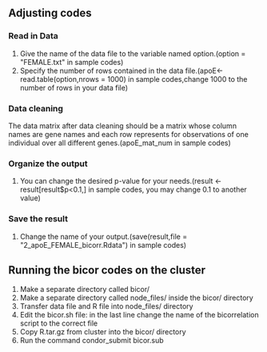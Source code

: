 ## Adjusting codes
### Read  in Data
1. Give the name of the data file to the variable named option.(option = "FEMALE.txt" in sample codes)
2. Specify the number of rows contained in the data file.(apoE<-read.table(option,nrows = 1000) in sample codes,change 1000 to the number of rows in your data file)
### Data cleaning
The data matrix after data cleaning should be a matrix whose column names are gene names and each row represents for observations of one individual over all different genes.(apoE_mat_num in sample codes)
### Organize the output
1. You can change the desired p-value for your needs.(result <- result[result$p<0.1,] in sample codes, you may change 0.1 to another value) 
### Save the result
1. Change the name of your output.(save(result,file = "2_apoE_FEMALE_bicorr.Rdata") in sample codes)


## Running the bicor codes on the cluster
1. Make a separate directory called bicor/
2. Make a separate directory called node_files/ inside the bicor/ directory
3. Transfer data file and R file into node_files/ directory
4. Edit the bicor.sh file: in the last line change the name of the bicorrelation script to the correct file
5. Copy R.tar.gz from cluster into the bicor/ directory
6. Run the command condor_submit bicor.sub
